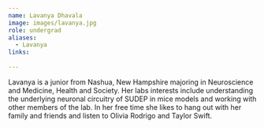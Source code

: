 ```yaml
---
name: Lavanya Dhavala
image: images/lavanya.jpg
role: undergrad
aliases:
  - Lavanya
links:
  
---
```

Lavanya is a junior from Nashua, New Hampshire majoring in Neuroscience and Medicine, Health and Society. Her labs interests include understanding the underlying neuronal circuitry of SUDEP in mice models and working with other members of the lab. In her free time she likes to hang out with her family and friends and listen to Olivia Rodrigo and Taylor Swift.
